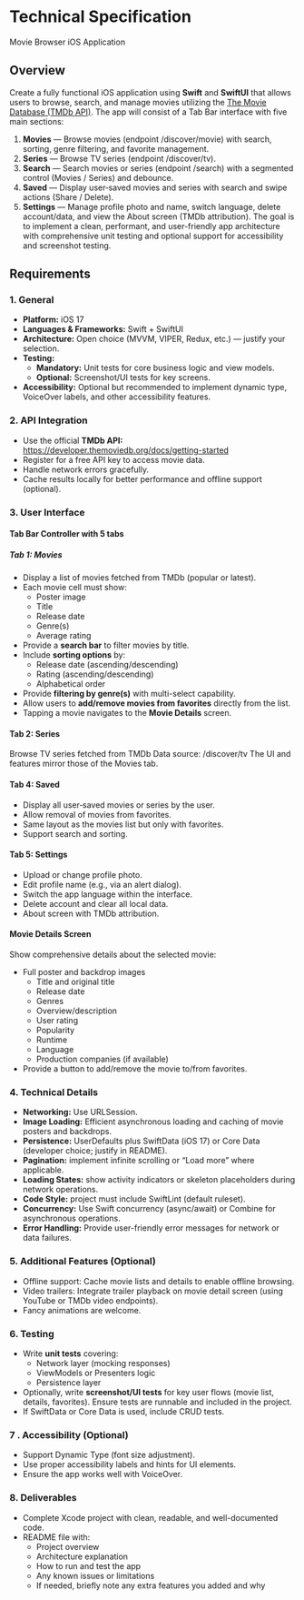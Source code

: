 # Technical Specification

Movie Browser iOS Application

## Overview

Create a fully functional iOS application using **Swift** and **SwiftUI** that allows users to browse,
search, and manage movies utilizing the [The Movie Database (TMDb API)](https://developer.themoviedb.org/docs/getting-started). The app will consist of a Tab Bar interface with five main sections:

1. **Movies** — Browse movies (endpoint /discover/movie) with search, sorting, genre
filtering, and favorite management.
2. **Series** — Browse TV series (endpoint /discover/tv).
3. **Search** — Search movies or series (endpoint /search) with a segmented control (Movies
/ Series) and debounce.
4. **Saved** — Display user‑saved movies and series with search and swipe actions (Share /
Delete).
5. **Settings** — Manage profile photo and name, switch language, delete account/data, and
view the About screen (TMDb attribution).
The goal is to implement a clean, performant, and user-friendly app architecture with
comprehensive unit testing and optional support for accessibility and screenshot testing.

## Requirements

### 1. General

- **Platform:** iOS 17
- **Languages & Frameworks:** Swift + SwiftUI
- **Architecture:** Open choice (MVVM, VIPER, Redux, etc.) — justify your selection.
- **Testing:**
  - **Mandatory:** Unit tests for core business logic and view models.
  - **Optional:** Screenshot/UI tests for key screens.
- **Accessibility:** Optional but recommended to implement dynamic type, VoiceOver labels,
and other accessibility features.

### 2. API Integration

- Use the official **TMDb API:** <https://developer.themoviedb.org/docs/getting-started>
- Register for a free API key to access movie data.
- Handle network errors gracefully.
- Cache results locally for better performance and offline support (optional).

### 3. User Interface

#### Tab Bar Controller with 5 tabs

##### Tab 1: Movies

- Display a list of movies fetched from TMDb (popular or latest).
- Each movie cell must show:
  - Poster image
  - Title
  - Release date
  - Genre(s)
  - Average rating
- Provide a **search bar** to filter movies by title.
- Include **sorting options** by:
  - Release date (ascending/descending)
  - Rating (ascending/descending)
  - Alphabetical order
- Provide **filtering by genre(s)** with multi-select capability.
- Allow users to **add/remove movies from favorites** directly from the list.
- Tapping a movie navigates to the **Movie Details** screen.

#### Tab 2: Series

Browse TV series fetched from TMDb
Data source: /discover/tv
The UI and features mirror those of the Movies tab.

#### Tab 4: Saved

- Display all user‑saved movies or series by the user.
- Allow removal of movies from favorites.
- Same layout as the movies list but only with favorites.
- Support search and sorting.

#### Tab 5: Settings

- Upload or change profile photo.
- Edit profile name (e.g., via an alert dialog).
- Switch the app language within the interface.
- Delete account and clear all local data.
- About screen with TMDb attribution.

#### Movie Details Screen

Show comprehensive details about the selected movie:

- Full poster and backdrop images
  - Title and original title
  - Release date
  - Genres
  - Overview/description
  - User rating
  - Popularity
  - Runtime
  - Language
  - Production companies (if available)
- Provide a button to add/remove the movie to/from favorites.

### 4. Technical Details

- **Networking:** Use URLSession.
- **Image Loading:** Efficient asynchronous loading and caching of movie posters and backdrops.
- **Persistence:** UserDefaults plus SwiftData (iOS 17) or Core Data (developer choice; justify in README).
- **Pagination:** implement infinite scrolling or “Load more” where applicable.
- **Loading States:** show activity indicators or skeleton placeholders during network
operations.
- **Code Style:** project must include SwiftLint (default ruleset).
- **Concurrency:** Use Swift concurrency (async/await) or Combine for asynchronous
operations.
- **Error Handling:** Provide user-friendly error messages for network or data failures.

### 5. Additional Features (Optional)

- Offline support: Cache movie lists and details to enable offline browsing.
- Video trailers: Integrate trailer playback on movie detail screen (using YouTube or TMDb video endpoints).
- Fancy animations are welcome.

### 6. Testing

- Write **unit tests** covering:
  - Network layer (mocking responses)
  - ViewModels or Presenters logic
  - Persistence layer
- Optionally, write **screenshot/UI tests** for key user flows (movie list, details, favorites).
Ensure tests are runnable and included in the project.
- If SwiftData or Core Data is used, include CRUD tests.

### 7 . Accessibility (Optional)

- Support Dynamic Type (font size adjustment).
- Use proper accessibility labels and hints for UI elements.
- Ensure the app works well with VoiceOver.

### 8. Deliverables

- Complete Xcode project with clean, readable, and well-documented code.
- README file with:
  - Project overview
  - Architecture explanation
  - How to run and test the app
  - Any known issues or limitations
  - If needed, briefly note any extra features you added and why
